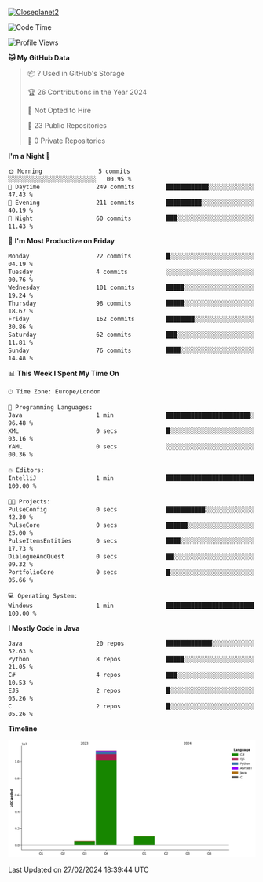 [![Closeplanet2](https://github-readme-stats.vercel.app/api?username=Closeplanet2&show_icons=true&theme=tokyonight&count_private=true)]([https://github.com/Closeplanet2])

<!--START_SECTION:waka-->
![Code Time](http://img.shields.io/badge/Code%20Time-387%20hrs%2047%20mins-blue)

![Profile Views](http://img.shields.io/badge/Profile%20Views-0-blue)

**🐱 My GitHub Data** 

> 📦 ? Used in GitHub's Storage 
 > 
> 🏆 26 Contributions in the Year 2024
 > 
> 🚫 Not Opted to Hire
 > 
> 📜 23 Public Repositories 
 > 
> 🔑 0 Private Repositories 
 > 
**I'm a Night 🦉** 

```text
🌞 Morning                5 commits           ░░░░░░░░░░░░░░░░░░░░░░░░░   00.95 % 
🌆 Daytime                249 commits         ████████████░░░░░░░░░░░░░   47.43 % 
🌃 Evening                211 commits         ██████████░░░░░░░░░░░░░░░   40.19 % 
🌙 Night                  60 commits          ███░░░░░░░░░░░░░░░░░░░░░░   11.43 % 
```
📅 **I'm Most Productive on Friday** 

```text
Monday                   22 commits          █░░░░░░░░░░░░░░░░░░░░░░░░   04.19 % 
Tuesday                  4 commits           ░░░░░░░░░░░░░░░░░░░░░░░░░   00.76 % 
Wednesday                101 commits         █████░░░░░░░░░░░░░░░░░░░░   19.24 % 
Thursday                 98 commits          █████░░░░░░░░░░░░░░░░░░░░   18.67 % 
Friday                   162 commits         ████████░░░░░░░░░░░░░░░░░   30.86 % 
Saturday                 62 commits          ███░░░░░░░░░░░░░░░░░░░░░░   11.81 % 
Sunday                   76 commits          ████░░░░░░░░░░░░░░░░░░░░░   14.48 % 
```


📊 **This Week I Spent My Time On** 

```text
🕑︎ Time Zone: Europe/London

💬 Programming Languages: 
Java                     1 min               ████████████████████████░   96.48 % 
XML                      0 secs              █░░░░░░░░░░░░░░░░░░░░░░░░   03.16 % 
YAML                     0 secs              ░░░░░░░░░░░░░░░░░░░░░░░░░   00.36 % 

🔥 Editors: 
IntelliJ                 1 min               █████████████████████████   100.00 % 

🐱‍💻 Projects: 
PulseConfig              0 secs              ███████████░░░░░░░░░░░░░░   42.30 % 
PulseCore                0 secs              ██████░░░░░░░░░░░░░░░░░░░   25.00 % 
PulseItemsEntities       0 secs              ████░░░░░░░░░░░░░░░░░░░░░   17.73 % 
DialogueAndQuest         0 secs              ██░░░░░░░░░░░░░░░░░░░░░░░   09.32 % 
PortfolioCore            0 secs              █░░░░░░░░░░░░░░░░░░░░░░░░   05.66 % 

💻 Operating System: 
Windows                  1 min               █████████████████████████   100.00 % 
```

**I Mostly Code in Java** 

```text
Java                     20 repos            █████████████░░░░░░░░░░░░   52.63 % 
Python                   8 repos             █████░░░░░░░░░░░░░░░░░░░░   21.05 % 
C#                       4 repos             ███░░░░░░░░░░░░░░░░░░░░░░   10.53 % 
EJS                      2 repos             █░░░░░░░░░░░░░░░░░░░░░░░░   05.26 % 
C                        2 repos             █░░░░░░░░░░░░░░░░░░░░░░░░   05.26 % 
```



**Timeline**

![Lines of Code chart](https://raw.githubusercontent.com/Closeplanet2/Closeplanet2/main/assets/bar_graph.png)


 Last Updated on 27/02/2024 18:39:44 UTC
<!--END_SECTION:waka-->
